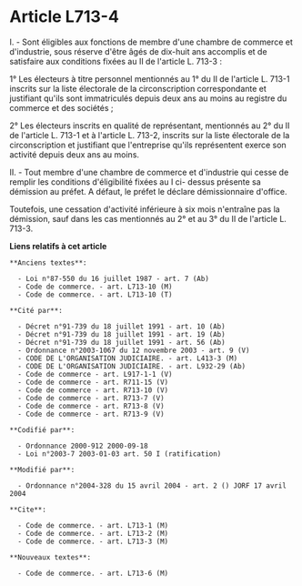 # Article L713-4

I. - Sont éligibles aux fonctions de membre d'une chambre de commerce et d'industrie, sous réserve d'être âgés de dix-huit
ans accomplis et de satisfaire aux conditions fixées au II de l'article L. 713-3 :

1° Les électeurs à titre personnel mentionnés au 1° du II de l'article L. 713-1 inscrits sur la liste électorale de la
circonscription correspondante et justifiant qu'ils sont immatriculés depuis deux ans au moins au registre du commerce et des
sociétés ;

2° Les électeurs inscrits en qualité de représentant, mentionnés au 2° du II de l'article L. 713-1 et à l'article L. 713-2,
inscrits sur la liste électorale de la circonscription et justifiant que l'entreprise qu'ils représentent exerce son activité
depuis deux ans au moins.

II. - Tout membre d'une chambre de commerce et d'industrie qui cesse de remplir les conditions d'éligibilité fixées au I ci-
dessus présente sa démission au préfet. A défaut, le préfet le déclare démissionnaire d'office.

Toutefois, une cessation d'activité inférieure à six mois n'entraîne pas la démission, sauf dans les cas mentionnés au 2° et
au 3° du II de l'article L. 713-3.

**Liens relatifs à cet article**

	**Anciens textes**:

	  - Loi n°87-550 du 16 juillet 1987 - art. 7 (Ab)
	  - Code de commerce. - art. L713-10 (M)
	  - Code de commerce. - art. L713-10 (T)

	**Cité par**:

	  - Décret n°91-739 du 18 juillet 1991 - art. 10 (Ab)
	  - Décret n°91-739 du 18 juillet 1991 - art. 19 (Ab)
	  - Décret n°91-739 du 18 juillet 1991 - art. 56 (Ab)
	  - Ordonnance n°2003-1067 du 12 novembre 2003 - art. 9 (V)
	  - CODE DE L'ORGANISATION JUDICIAIRE. - art. L413-3 (M)
	  - CODE DE L'ORGANISATION JUDICIAIRE. - art. L932-29 (Ab)
	  - Code de commerce - art. L917-1-1 (V)
	  - Code de commerce - art. R711-15 (V)
	  - Code de commerce - art. R713-10 (V)
	  - Code de commerce - art. R713-7 (V)
	  - Code de commerce - art. R713-8 (V)
	  - Code de commerce - art. R713-9 (V)

	**Codifié par**:

	  - Ordonnance 2000-912 2000-09-18
	  - Loi n°2003-7 2003-01-03 art. 50 I (ratification)

	**Modifié par**:

	  - Ordonnance n°2004-328 du 15 avril 2004 - art. 2 () JORF 17 avril 2004

	**Cite**:

	  - Code de commerce. - art. L713-1 (M)
	  - Code de commerce. - art. L713-2 (M)
	  - Code de commerce. - art. L713-3 (M)

	**Nouveaux textes**:

	  - Code de commerce. - art. L713-6 (M)
